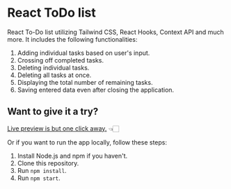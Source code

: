 # React ToDo list

React To-Do list utilizing Tailwind CSS, React Hooks, Context API and much more. It includes the following functionalities:
1. Adding individual tasks based on user's input.
2. Crossing off completed tasks.
3. Deleting individual tasks.
4. Deleting all tasks at once.
5. Displaying the total number of remaining tasks.
6. Saving entered data even after closing the application.

## Want to give it a try?

[Live preview is but one click away.](https://flower0408.github.io/react-todo/) 👈🏻

Or if you want to run the app locally, follow these steps:
1. Install Node.js and npm if you haven't.
2. Clone this repository.
3. Run `npm install`.
4. Run `npm start`.